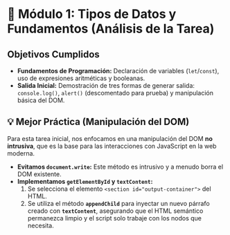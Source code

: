 # 📄 Módulo 1: Tipos de Datos y Fundamentos (Análisis de la Tarea)

## Objetivos Cumplidos

* **Fundamentos de Programación:** Declaración de variables (`let`/`const`), uso de expresiones aritméticas y booleanas.
* **Salida Inicial:** Demostración de tres formas de generar salida: `console.log()`, `alert()` (descomentado para prueba) y manipulación básica del DOM.

## 💡 Mejor Práctica (Manipulación del DOM)

Para esta tarea inicial, nos enfocamos en una manipulación del DOM **no intrusiva**, que es la base para las interacciones con JavaScript en la web moderna.

* **Evitamos `document.write`:** Este método es intrusivo y a menudo borra el DOM existente.
* **Implementamos `getElementById` y `textContent`:**
    1.  Se selecciona el elemento `<section id="output-container">` del HTML.
    2.  Se utiliza el método **`appendChild`** para inyectar un nuevo párrafo creado con **`textContent`**, asegurando que el HTML semántico permanezca limpio y el script solo trabaje con los nodos que necesita.